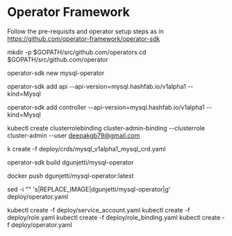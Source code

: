 # Operator Framework

Follow the pre-requisits and operator setup steps as in 
https://github.com/operator-framework/operator-sdk

mkdir -p $GOPATH/src/github.com/operators
cd $GOPATH/src/github.com/operator

operator-sdk new mysql-operator

operator-sdk add api --api-version=mysql.hashfab.io/v1alpha1 --kind=Mysql

operator-sdk add controller --api-version=mysql.hashfab.io/v1alpha1 --kind=Mysql

kubectl create clusterrolebinding cluster-admin-binding --clusterrole cluster-admin --user deepakgb79@gmail.com

k create -f deploy/crds/mysql_v1alpha1_mysql_crd.yaml

operator-sdk build dgunjetti/mysql-operator

docker push dgunjetti/mysql-operator:latest

sed -i "" 's|REPLACE_IMAGE|dgunjetti/mysql-operator|g' deploy/operator.yaml

kubectl create -f deploy/service_account.yaml
kubectl create -f deploy/role.yaml
kubectl create -f deploy/role_binding.yaml
kubectl create -f deploy/operator.yaml


